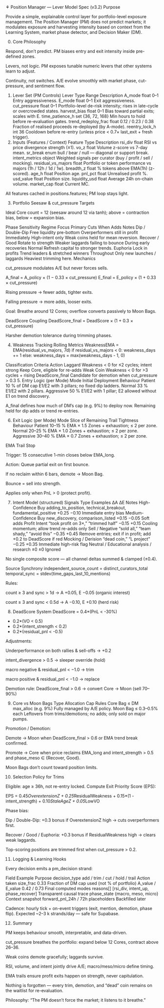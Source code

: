 ⚘ Position Manager — Lever Model Spec (v3.2)
Purpose

Provide a simple, explainable control layer for portfolio-level exposure management.
The Position Manager (PM) does not predict markets; it modulates exposure and harvesting intensity based on context from the Learning System, market phase detector, and Decision Maker (DM).

0. Core Philosophy

Respond, don’t predict.
PM biases entry and exit intensity inside pre-defined zones.

Levers, not logic.
PM exposes tunable numeric levers that other systems learn to adjust.

Continuity, not switches.
A/E evolve smoothly with market phase, cut-pressure, and sentiment flow.

1. Lever Set (PM Controls)
Lever	Type	Range	Description
A_mode	float	0–1	Entry aggressiveness.
E_mode	float	0–1	Exit aggressiveness.
cut_pressure	float	0–1	Portfolio-level de-risk intensity; rises in late-cycle or overcrowded states.
harvest_bias	float	0–1	Bias toward partial exits; scales with E.
time_patience_h	set	{36, 72, 168}	Min hours to hold before re-evaluation gates.
trend_redeploy_frac	float	0.12 / 0.23 / 0.38	Fraction of realised proceeds re-deployed (by A-mode).
reentry_lock_h	int	36	Cooldown before re-entry (unless price < 0.7× last_exit + fresh trigger).
2. Inputs (Features / Context)
Feature	Type	Description
rsi_div	float	RSI vs price divergence strength (±1).
vo_z	float	Volume z-score vs 7-day mean.
sr_break	enum	bull / bear / null — diagonal or support break.
intent_metrics	object	Weighted signals per curator (buy / profit / sell / mocking).
residual_vs_majors	float	Portfolio or token performance vs majors (1h / 12h / 1d / 1w).
breadth_z	float	% tokens above EMA(1h) (z-scored).
age_h	float	Position age.
pnl_pct	float	Unrealised profit %.
usd_value	float	Position size.
liquidity_usd	float	Average 24h on-chain volume.
market_cap	float	Current MC.

All features cached in positions.features; PM loop stays light.

3. Portfolio Seesaw & cut_pressure
Targets

Ideal Core count = 12 (seesaw around 12 via tanh); above = contraction bias, below = expansion bias.

Phase Sensitivity
Regime	Focus	Primary Cuts	When	Adds	Notes
Dip / Double-Dip	Free liquidity pre-bottom	Overperformers still in profit	Immediately	High-intent only	Weak coins held for mean reversion.
Recover / Good	Rotate to strength	Weaker laggards failing to bounce	During early recoveries	Normal	Refresh capital to stronger trends.
Euphoria	Lock in profits	Trend leaders & stretched winners	Throughout	Only new launches / laggards	Heaviest trimming here.
Mechanics

cut_pressure modulates A/E but never forces sells.

A_final = A_policy × (1 − 0.33 × cut_pressure)
E_final = E_policy × (1 + 0.33 × cut_pressure)


Rising pressure → fewer adds, tighter exits.

Falling pressure → more adds, looser exits.

Goal: Breathe around 12 Cores; overflow converts passively to Moon Bags.

DeadScore Coupling
DeadScore_final = DeadScore × (1 + 0.3 × cut_pressure)


Harsher demotion tolerance during trimming phases.

4. Weakness Tracking
Rolling Metrics
WeaknessEMA = EMA(residual_vs_majors, 7d)
if residual_vs_majors < 0:
    weakness_days += 1
else:
    weakness_days = max(weakness_days - 1, 0)

Classification	Criteria	Action
Laggard	Weakness < 0 for ≤2 cycles; intent strong	Keep Core, eligible for re-adds
Weak Coin	Weakness < 0 for >3 cycles + rising DeadScore_final	Candidate for demotion when cut_pressure > 0.3
5. Entry Logic (per Mode)
Mode	Initial Deployment	Behaviour
Patient	10 % of DM cap	E1/E2 with 3 pillars; no fixed dip ladders.
Normal	33 %	E1/E2 with 2 pillars.
Aggressive	50 %	E1/E2 with 1 pillar; E2 allowed without E1 on trend discovery.

A_final defines how much of DM’s cap (e.g. 9%) to deploy now.
Remaining held for dip adds or trend re-entries.

6. Exit Logic (per Mode)
Mode	Slice of Remaining	Trail Tightness	Behaviour
Patient	10–15 %	EMA × 1.5	Zones + exhaustion; ≤ 2 per zone.
Normal	20–25 %	EMA × 1.0	Zones + exhaustion; ≤ 2 per zone.
Aggressive	30–40 %	EMA × 0.7	Zones + exhaustion; ≤ 2 per zone.

EMA Trail Stop

Trigger: 15 consecutive 1-min closes below EMA_long.

Action: Queue partial exit on first bounce.

If no reclaim within 6 bars, demote → Moon Bag.

Bounce = sell into strength.

Applies only when PnL > 0 (protect profit).

7. Intent Model (structured)
Signals
Type	Examples	ΔA	ΔE	Notes
High-Confidence Buy	adding_to_position, technical_breakout, fundamental_positive	+0.25	−0.10	Immediate entry bias
Medium-Confidence Buy	new_discovery, comparison_listed	+0.15	−0.05	Soft adds
Profit Intent	“took profit on 3×,” “trimmed half”	−0.15	+0.15	Cooling momentum; allow trend re-adds only
Sell / Negative	“sold all,” “team shady,” “avoid this”	−0.35	+0.45	Remove entries; exit if in profit; add +0.2 to DeadScore if red
Mocking / Derision	“dead coin,” “L project”	−0.25	+0.35	Immediate high-risk flag
Neutral / Educational	analysis / research	±0	±0	Ignored

No single composite score — all channel deltas summed & clamped (±0.4).

Source Synchrony
independent_source_count = distinct_curators_total
temporal_sync = stdev(time_gaps_last_10_mentions)


Rules:

count ≥ 3 and sync > 1d → A +0.05, E −0.05 (organic interest)

count ≥ 3 and sync < 0.5d → A −0.10, E +0.10 (herd risk)

8. DeadScore System
DeadScore = 
  0.4*(PnL < -30%)
+ 0.2*(VO < 0.5)
+ 0.2*(intent_strength < 0.2)
+ 0.2*(residual_pnl < -0.5)


Adjustments:

Underperformance on both rallies & sell-offs → +0.2

intent_divergence > 0.5 → sleeper override (hold)

macro negative & residual_pnl < −1.0 → trim

macro positive & residual_pnl < −1.0 → replace

Demotion rule:
DeadScore_final > 0.6 → convert Core → Moon (sell 70–90%)

9. Core vs Moon Bags
Type	Allocation Cap	Rules
Core Bag	≤ DM max_alloc (e.g. 9%)	Fully managed by A/E policy.
Moon Bag	≤ 0.3–0.5% each	Leftovers from trims/demotions; no adds; only sold on major pumps.

Promotion / Demotion:

Demote → Moon when DeadScore_final > 0.6 or EMA trend break confirmed.

Promote → Core when price reclaims EMA_long and intent_strength > 0.5 and phase_meso ∈ {Recover, Good}.

Moon Bags don’t count toward position limits.

10. Selection Policy for Trims

Eligible: age ≥ 36h, not re-entry locked.
Compute Exit Priority Score (EPS):

EPS =
  0.45*OverextensionZ +
  0.25*ResidualWeakness +
  0.15*(1 - intent_strength) +
  0.10*StaleAgeZ +
  0.05*LowVO


Phase bias:

Dip / Double-Dip: +0.3 bonus if OverextensionZ high → cuts overperformers first.

Recover / Good / Euphoria: +0.3 bonus if ResidualWeakness high → clears weak laggards.

Top-scoring positions are trimmed first when cut_pressure > 0.2.

11. Logging & Learning Hooks

Every decision emits a pm_decision strand:

Field	Example	Purpose
decision_type	add / trim / cut / hold / trail	Action taken
size_frac	0.33	Fraction of DM cap used (not % of portfolio)
A_value / E_value	0.42 / 0.73	Final computed modes
reasons[]	[rsi_div, intent_up, phase_recover]	Transparent causal trace
phase_state	{macro, meso, micro}	Context snapshot
forward_pnl_24h / 72h	placeholders	Backfilled later

Cadence: hourly tick + on-event triggers (exit, mention, demotion, phase flip).
Expected ~2–3 k strands/day — safe for Supabase.

12. Summary

PM keeps behaviour smooth, interpretable, and data-driven.

cut_pressure breathes the portfolio: expand below 12 Cores, contract above 26–36.

Weak coins demote gracefully; laggards survive.

RSI, volume, and intent jointly drive A/E; macro/meso/micro define timing.

EMA trails ensure profit exits happen on strength, never capitulation.

Nothing is forgotten — every trim, demotion, and “dead” coin remains on the waitlist for re-evaluation.

Philosophy:
“The PM doesn’t force the market; it listens to it breathe.”